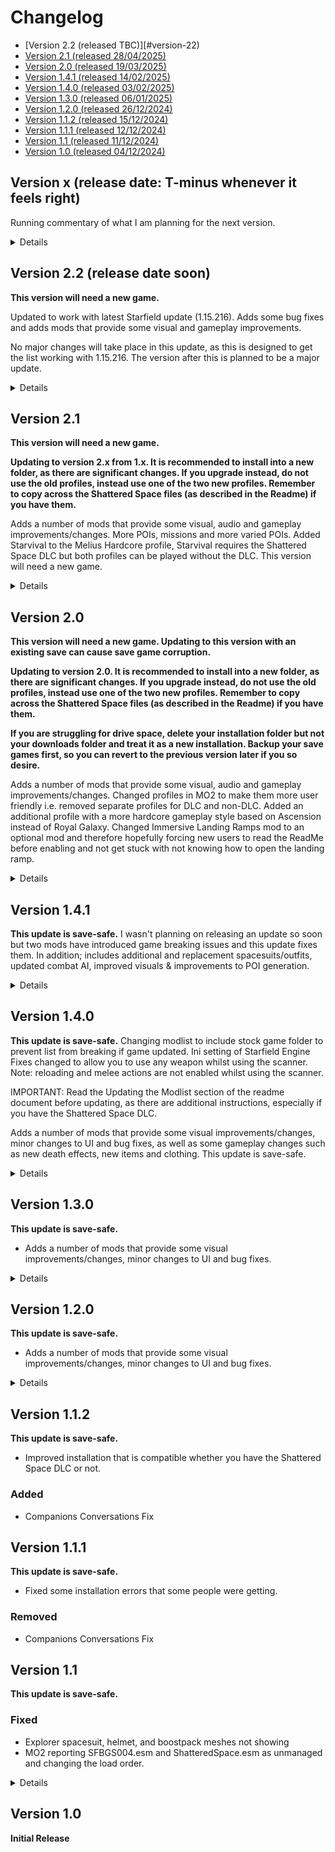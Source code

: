 # Changelog

* [Version 2.2 (released TBC)][#version-22)
* [Version 2.1 (released 28/04/2025)](#version-21)
* [Version 2.0 (released 19/03/2025)](#version-20)
* [Version 1.4.1 (released 14/02/2025)](#version-141)
* [Version 1.4.0 (released 03/02/2025)](#version-140)
* [Version 1.3.0 (released 06/01/2025)](#version-130)
* [Version 1.2.0 (released 26/12/2024)](#version-120)
* [Version 1.1.2 (released 15/12/2024)](#version-112)
* [Version 1.1.1 (released 12/12/2024)](#version-111)
* [Version 1.1 (released 11/12/2024)](#version-11)
* [Version 1.0 (released 04/12/2024)](#version-10)

## Version x (release date: T-minus whenever it feels right)
Running commentary of what I am planning for the next version. 

<details>

### Considering
* Ship Inventory
* Individual Ship Crew
* Starfield String Sharpener - A Font Overhaul
* Apotheosis - Powers Overhaul
* Ryujin Radiant Quest Enhancements - Access
* Vanguard Mission Board Radiants

### Considering - Need 1.15.216 Update
* Sprint Stuttering Fix
* Luma - Native HDR and more
* Starfield Shader Injector and ReShade Helper
* Real Time Form Patcher (SFSE)
* Cassiopeia Papyrus Extender
* Dark Universe - Black Sea
* Stew - Manual Reload
* Stop Staring at Me - Less NPC Headtracking (plus CCR)
* Manual Weapon Stance
* Dynamic Inventory Models - SFSE
* Real Time Form Patcher (SFSE)
* Alternative Cockpit Access From Ladders
* Auto Transfer Mined and Harvested Resources to Your Ship - SFSE

</details>

## Version 2.2 (release date soon)

**This version will need a new game.**

Updated to work with latest Starfield update (1.15.216). Adds some bug fixes and adds mods that provide some visual and gameplay improvements. 

No major changes will take place in this update, as this is designed to get the list working with 1.15.216. The version after this is planned to be a major update.

<details>
  
### Fixes
* Headshots in Gorefield no longer results in heads exploding everytime.
* Starvival system 'Boostpacks need fuel' working as intended, mainly not being able to use boostpacks when you have zero fuel.
* Fixed NPCs audio dialogue being delivered simultaneously.

### Updated
* Starfield Engine Fixes - SFSE
* Ascension - Gameplay Overhaul
* Gorefield - A Starfield Gore Framework
* Galactic Mesh Fixes
* Starvival
* KZ Mantis 2.0
* Auto Unlock SFSE
* Baka Achievement Enabler (SFSE)
* Melius Main Menu music replacer
* Show XP on Loading Screens
* Faster Favorites Menu
* Scanner Closest Path Highlight Improvements
* Baka Quick Full Saves
* Baka Quit Game Fix
* Extended Activation and NPC Interaction Distance
* Simple Offence Suppression SFSE
* Smart Aiming SFSE - Third to First Person (Updated)
* Console Command Runner Updated
* Starware Search Engine - SFSE
* Address Library for SFSE Plugins

### Added
* Betamax's Outpost Framework
* Where Did the Lights Go
* Weapon Retexture - Razerback fix
* Richer Merchants (optional)
* Baka Console EditorIDs
* powerofthree's Tweaks SFSE
* Gravity Affects Weight (SFSE) (optional)
* Pilot Seat Access From Ladders
* HBI Breakable Wine Glass Bottle
* Better LilyPads
* HPE Better Rifle Fire Smoke Effects
* Baka Disable My Games Folder
* Player Eyes Stuck at the Dialogue Target Bug Fix - SFSE
* Less Creepy Crowd NPCs - Reduced Staring and Headtracking
* Mission Boards Tablet (all factions)
  
### Removed
* Starfield Performance BOOST

### Removed - Need 1.15.216 Update
* Real Time Form Patcher (SFSE)
* Cassiopeia Papyrus Extender
* Dark Universe - Black Sea
* Stew - Manual Reload
* Stop Staring at Me - Less NPC Headtracking (plus CCR)
* Manual Weapon Stance
* Dynamic Inventory Models - SFSE
* Real Time Form Patcher (SFSE)
* Alternative Cockpit Access From Ladders
* Auto Transfer Mined and Harvested Resources to Your Ship - SFSE
      
</details>

## Version 2.1
**This version will need a new game.**

**Updating to version 2.x from 1.x. It is recommended to install into a new folder, as there are significant changes. If you upgrade instead, do not use the old profiles, instead use one of the two new profiles. Remember to copy across the Shattered Space files (as described in the Readme) if you have them.**

Adds a number of mods that provide some visual, audio and gameplay improvements/changes. More POIs, missions and more varied POIs. Added Starvival to the Melius Hardcore profile, Starvival requires the Shattered Space DLC but both profiles can be played without the DLC. This version will need a new game.

<details>

### Updated
* Human Damage
* El Jefe Combat AI
* POI Variations - No More Duplicates
* POI Cooldown - Fewer repeated POIs
* Hair Overhaul
* Galactic Mesh Fixes
* Show Date When Waking Up
* Starfield Engine Fixes - SFSE
* Compact Mission UI
* Pause Menu Melius
* Baka Achievement Enabler (SFSE)
  
### Added
* Clear Glass for Lodge
* Pit Crew
* VanillA-Plus -- Apparel Unlocked (RTFP)
* Cassiopeia Papyrus Extender
* Notifications Number and display duration increased and 60 120FPS Hud Fix
* Stew - Manual Reload
* Flight Camera Fix
* Toggle Quest Markers with Scanner and Ship HUD
* Immersive Shell Casings
* Starvival - Immersive Survival Addon **requires Shattered Space DLC**
* Move or Disable XP Bar
* Desolation - POI Overhaul
* Dark Universe - Overtime
* Dark Universe - Black Sea
* Alternative Cockpit Access From Ladders
* Starware Search Engine - SFSE
* Revelation - Main Quest Overhaul
* Manual Weapon Stance
* Compact Ship Builder UI
* Compact Build Menu UI
* Commitment
* Dynamic Inventory Models - SFSE
* 60 FPS - Smooth UI

### Removed
* Londinion Revamped
* Upgraded Companions
* Pilot Seat Access From Ladders
* Landing Animation Reloaded (LAR)
* Skill Fixes
  
</details>

## Version 2.0
**This version will need a new game. Updating to this version with an existing save can cause save game corruption.**

**Updating to version 2.0. It is recommended to install into a new folder, as there are significant changes. If you upgrade instead, do not use the old profiles, instead use one of the two new profiles. Remember to copy across the Shattered Space files (as described in the Readme) if you have them.**

**If you are struggling for drive space, delete your installation folder but not your downloads folder and treat it as a new installation. Backup your save games first, so you can revert to the previous version later if you so desire.**

Adds a number of mods that provide some visual, audio and gameplay improvements/changes. Changed profiles in MO2 to make them more user friendly i.e. removed separate profiles for DLC and non-DLC. Added an additional profile with a more hardcore gameplay style based on Ascension instead of Royal Galaxy. Changed Immersive Landing Ramps mod to an optional mod and therefore hopefully forcing new users to read the ReadMe before enabling and not get stuck with not knowing how to open the landing ramp.

<details>

### Fixed
* Possible crash to desktop on death

### Updated
* Starfield Engine Fixes - SFSE
* El Jefe Combat AI
* Gorefield - A Starfield Gore Framework
* Walk With Me
* Power Nap - Faster Sleeping and Waiting
* Craftable Weapon Skins - CWS
* More Recon Laser Sights - MRLS
* Upgraded Companions
* Compact Mission UI
* HPE Better Metal Impact Effects
* Human Damage (Just a Flesh Wound - Bullet in the Head)

### Added
* Ascension - Gameplay Overhaul (this is on a separate profile to Royal Galaxy)
* KZ Mantis 2.0
* Londinion Revamped
* POI Variations - No More Duplicates & POI Cooldown - Fewer repeated POIs patch
* Expanded Dossier
* Realistic Ragdoll and Force
* HPE Better Old Earth Gun Fire Smoke
* Believable Crime Report Radius
* FOMOD Plus - A Mod Installation Overhaul for Mod Organizer 2
* Drink Pack Redone
* Show Me Those Chunks
* Faster Airlock and Hatch and Door Animations - Sound Fix
* Starfield Hair and Beards - RTFP
* We Were Once Here
* Ryujin Dataslate
* Dataslate Dark
* Lucky Strike And Camel Cigarettes
* Increased Asteroid Field Density
* Galactic Mesh Fixes
* SKK Fast Start New Game (Starfield) (optional mod)
* High Quality Mission Boards
* EXE - Effect Textures Enhanced (optional blood textures)
* Upgraded Companions and SS patch
* ReShade (optional mod)
* Rug Seam Fix
* Configurable Limited Fast Travel
* Spacesuit Container - Typo-Free Edition
* Backpack Display Mesh Fix
* UC Military Overhaul - Complete Edition
* UC Surplus Stores Expanded - Spacesuits and Uniforms
* Varuun Spacesuit Remade (Dark Visor version)
* Vasco Recognizes More Player Names
* Clear Glass for Bookshelves
* Simple Immersive Helmets Shattered Space Patch
* Slightly Hairy Men and Comfy Underwear
* Better Standing Mirror with Reflection
* HPE Better Pistol Fire Smoke

### Removed
* Death Echoes
* NSFNA ULTIMATE - No Scanner Filter - No Animation - Full Screen Scanning
* Royal Called by The Stars
* The Lodge Re-Imagined
* Bullet hole Impact VERSION 3.0
* Mantis Spacesuit - My Starborn replacer by Xtudo
* DA - Muscular Male Tone Body Texture - Normal Map 4k
* Hairy Men for Starfield
* STARQUEEN 5 - Starfield Female Skin Textures (SFST) Lace underwear (base mod remains)
* PEAK - Enemy Combat AI
* Skip Intro

</details>

## Version 1.4.1
**This update is save-safe.**
I wasn't planning on releasing an update so soon but two mods have introduced game breaking issues and this update fixes them. In addition; includes additional and replacement spacesuits/outfits, updated combat AI, improved visuals & improvements to POI generation. 

<details>

### Fixed
* Some missing body parts when using some combinations of outfits.
* Black screen when starting with latest Nvidia driver
* Unintended and lasting visual effects related to Starfield Shader Injector and ReShade Helper

### Updated
* Landing Animation Reloaded (LAR)
* Starfield Engine Fixes - SFSE
* Crimson X - Clothing Jackets Glasses Masks Belts Gloves Gear
* Gorefield - A Starfield Gore Framework
* Human Damage (Just a Flesh Wound - Bullet in the Head)

### Added
* Royal - Hard Mode Patch (optional mod)
* El Jefe Combat AI
* Alternate Paradiso Solution - Eat The Rich
* NSFNA ULTIMATE - No Scanner Filter - No Animation - Full Screen Scanning
* Shattered Space Delayed Start
* The Trackers Alliance Delayed Start
* POI Cooldown - Fewer repeated POIs and the Battens Wrecks patch
* Milkdrinker's New Atlantis Mesa Trees Reborn
* Luxor's Vine Remover
* HPE Better Bullet Hit Metal Spark
* Pause Menu Melius
* Hair Overhaul
* Clear (Not Invisible) Glass and Reflections
* Ecliptic Mercenary (Replacer)
* DA - Muscular Male Tone Body Texture - Normal Map 4k
* Hairy Men for Starfield
* Starfield Extended - New Outfits & Shattered Space addon
* Starfield Neuroamps

### Removed
* KZ Aggregation of Scraps
* KZ Tachyonic Core Arsenal
* Reduced Background Ambient Bass Rumble (Starfield)
* Increased Weapon and Combat Audio Bass with Enhanced Fidelity (Starfield)
* NPCs Take Environmental Damage
* Pause Menu Milky Way Background
* SavrenX Hair
* Starfield Shader Injector and ReShade Helper
* Luma - Native HDR and more

</details>

## Version 1.4.0

**This update is save-safe.**
Changing modlist to include stock game folder to prevent list from breaking if game updated.
Ini setting of Starfield Engine Fixes changed to allow you to use any weapon whilst using the scanner. Note: reloading and melee actions are not enabled whilst using the scanner.

IMPORTANT: Read the Updating the Modlist section of the readme document before updating, as there are additional instructions, especially if you have the Shattered Space DLC.

Adds a number of mods that provide some visual improvements/changes, minor changes to UI and bug fixes, as well as some gameplay changes such as new death effects, new items and clothing. This update is save-safe.

<details>

### Fixed
* MO2 flagging error related to files in the overwrite folder.
* Clipping of clothing and hats for crowds

### Updated
* HiVis Scope Crosshair Replacement v2 - New Crosshair Designs
* Sarah Morgan Dialogue Enhanced
* Bedlam - Dungeon Randomizer
* Starfield Engine Fixes - SFSE
* Starfield Menu Background
* Rabbit's REAL LIGHTS New Atlantis
* Melius Main Menu music replacer
* Eit Clothiers Plus - Clothes jackets belts gloves glasses necklace

### Added
* No Rescale on Interact
* New-Updated-Fixed- True Ragdoll - No Death Animations
* Stop Yannick - No More Endless Xenofresh Shifts
* Ryujin Outfits
* Gorefield - A Starfield Gore Framework
* Better NPCs
* Binoculars restored to working condition
* SavrenX HD Crowd Optimized V1
* SavrenX Hair 1K
* Crowd NPC eye Ambient occlusion Fix
* Stop Staring at Me - Less NPC Headtracking (plus CCR)
* Luxor's Freckles HD
* Luxor's Lip Wrinkles HD
* Female Eyelashes HD
* Pause Menu Milky Way Background
* Landing Animation Reloaded
* Keelo's Sleek Ship HUD
* Craft Adhesive from Vacuum Tape
* Coin Pusher Arcade Machine
* Starfield Shader Injector and ReShade Helper
* Luma - Native HDR and more
* Resource Descriptions
* Better Motivational Posters
* EXE - Effect Textures Enhanced
* EXE Laser Beam FIx
* The Lodge Re-Imagined
* Starwanderer Spacesuit
* HPE Better NA Waterfall
* Stellar Water
* Linked Companion Spacesuit
* NPCs Take Environmental Damage
* Death Echoes
* Plated not Crated
* Reduced Background Ambient Bass Rumble (Starfield)
* Increased Weapon and Combat Audio Bass with Enhanced Fidelity (Starfield)
* No REV-8 Lens Flare
* STARQUEEN - Female Skin Textures - Lace underwear
* KZ Aggregation of Scraps
* KZ Tachyonic Core Arsenal

### Removed
* Better Crowd Citizens & HaiTan95's Compatibility Patch
* Immersive Contraband - Stolen Artwork
* Spicy Clean Ship HUD

</details>

## Version 1.3.0
**This update is save-safe.**
* Adds a number of mods that provide some visual improvements/changes, minor changes to UI and bug fixes.

<details>

### Fixed
* White Dwarf 2000 engine having different thrust values when installed on the left or right side of a ship.
* Headshot sponginess at higher levels
* Performance issues for some people, depending on PC specifications, by removing HD textures and as a result, reducing downloads by 84GB
  
### Changed
* Adjusted StarUI Hud to not show enemy levels and health to make combat more immersive.

### Added
* Immersive Landing Ramps
* White Dwarf 2000 Patch for Royal Skies Space Combat
* Bottles Labels Overhaul
* Supervisor Lin Clean
* Heller Had A Shower CLEAN Version
* HQ - DigiPick and CreditStick
* Marked Landmark Books
* Livelier Lodge Indoor Garden
* More Books II
* Starfield Menu Background
* Magic Boost Disabler
* Hide Show Helmet And Spacesuit Switch
* Starfield Performance BOOST
* Urban Eagle - Skin Pack 1
* Pacifier - Skin Pack 1
* Kodama - Skin Pack 1
* Eon Pistol Skin - Skin Pack 1
* AA99 Rifle - Skin Pack 1
* Old Earth Assault Rifle - Skin Pack 1
* Royal Skies Space Combat - Default Boost Patch (optional mod)

### Updated
* Human Damage (Just a Flesh Wound - Bullet in the Head)
* Starfield Engine Fixes - SFSE

### Removed
* Winds of Akila
* Precious Metal Credsticks
* Constellation Menu Backgrounds (Starfield Edition)
* Smarter Spacesuit Auto-Hide
* Starfield HD Overhaul
* Spacesuits Redone - MonstrrMagic Texture Series
* Water Redone - MonstrrMagic Texture Series
* HDTP - Actors - Critters and Crawlers 0.1.1
* HDTP - Actors - Mech and Robots 0.1
* HDTP - Actors - Quad and Bipeds 0.1
* HDTP - Actors - Swimmers 0.1
* Immersive Shell Casings

When updating, if you want to keep the HD textures, prefix them with [NoDelete] in the left hand pane of MO2 as in below:

![keep HD textures](https://github.com/user-attachments/assets/174bd570-0634-4331-918d-9cc953c51268)

</details>

## Version 1.2.0
**This update is save-safe.**
* Adds a number of mods that provide some visual improvements/changes, minor changes to UI and bug fixes.

<details>

### Fixed
* Crosshair issue if playing with a female character in third person and aiming down sights

### Added
* All Cockpits Have Nav Consoles
* Immersive Shell Casings
* Improved NAT Lettering
* Immersive Contraband - Stolen Artwork
* Rabbit's Real Lights Eleos Retreat
* Light in the Dark - Akila City
* Light in the Dark - New Atlantis
* Freestar Space Encounter Hostility Fix
* Undelayed Menus
* Responsive Grabbing (ini tweak)
* Retina - Photorealistic Eyes Overhaul
* Improved Follower Behavior
* Summoning of Ship - Ship Remote Control - Land - Take off - Set gravity
* Immersive New Atlantis City Map
* Improved Transit Signs for New Atlantis
* NPC Female Height Patch
* Neon Entertainer's Outfit
* Some Alternate Akila Sign Text
* Vanilla Flashlight Improved (VFI) (optional mod)
* DualSense - PS5 Icons (optional mod)

### Updated
* Muse (sonorous mix) Main Menu music replacer
* Console Command Runner Updated
* HiVis Scope Crosshair Replacement - Ultrawide Compatible - Shattered Space Compatible
* Variable Contraband Prices - Redux
* Auto Transfer Mined and Harvested Resources to Your Ship - SFSE
* Skip Intro
* Reverted some UI colours back to vanilla

### Removed
* Auto Hide HUD - SFSE
* Starfield Billboards and Posters

</details>

## Version 1.1.2
**This update is save-safe.**
* Improved installation that is compatible whether you have the Shattered Space DLC or not.

### Added
* Companions Conversations Fix

## Version 1.1.1
**This update is save-safe.**
* Fixed some installation errors that some people were getting.

### Removed 
* Companions Conversations Fix

## Version 1.1
**This update is save-safe.**

### Fixed 
* Explorer spacesuit, helmet, and boostpack meshes not showing
* MO2 reporting SFBGS004.esm and ShatteredSpace.esm as unmanaged and changing the load order.

<details>
  
### Updated
* Starfield Engine Fixes - SFSE
* MO2
  
### Added
* Muse (sonorous mix) Main Menu music replacer
* Advanced Hand Scanner
* SOL - Sensible Outpost Lighting
* StarUI Workbench
* Companions Conversations Fix
* Andreja Outfit (Replacer)
* Starfield NPC LEDs
* Crimson X - Clothing Jackets Glasses Masks Belts Gloves Gear
* Crimson X Distributed
* Eit Clothiers Plus - Clothes jackets belts gloves glasses necklace
* Spacers EIT Z Distributed
* Show Date When Waking Up
* Sarah Morgan Dialogue Enhanced
* Simple Immersive Looting
* Winds of Akila

### Removed
* Gripe Fixes
* Explorer Spacesuit Replacer - Starborn Mesh Swap
* Shades Immersive Looting (strip and loot equipped armor)

</details>

## Version 1.0

**Initial Release**
